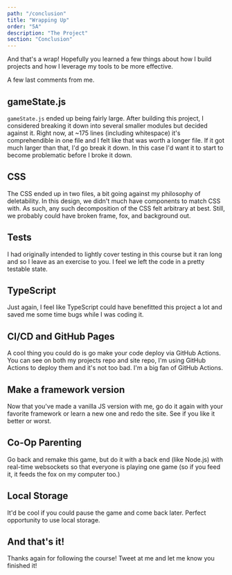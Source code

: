 ```yaml
---
path: "/conclusion"
title: "Wrapping Up"
order: "5A"
description: "The Project"
section: "Conclusion"
---
```


And that's a wrap! Hopefully you learned a few things about how I build projects and how I leverage my tools to be more effective.

A few last comments from me.

## gameState.js

`gameState.js` ended up being fairly large. After building this project, I considered breaking it down into several smaller modules but decided against it. Right now, at ~175 lines (including whitespace) it's comprehendible in one file and I felt like that was worth a longer file. If it got much larger than that, I'd go break it down. In this case I'd want it to start to become problematic before I broke it down.

## CSS

The CSS ended up in two files, a bit going against my philosophy of deletability. In this design, we didn't much have components to match CSS with. As such, any such decomposition of the CSS felt arbitrary at best. Still, we probably could have broken frame, fox, and background out.

## Tests

I had originally intended to lightly cover testing in this course but it ran long and so I leave as an exercise to you. I feel we left the code in a pretty testable state.

## TypeScript

Just again, I feel like TypeScript could have benefitted this project a lot and saved me some time bugs while I was coding it.

## CI/CD and GitHub Pages

A cool thing you could do is go make your code deploy via GitHub Actions. You can see on both my projects repo and site repo, I'm using GitHub Actions to deploy them and it's not too bad. I'm a big fan of GitHub Actions.

## Make a framework version

Now that you've made a vanilla JS version with me, go do it again with your favorite framework or learn a new one and redo the site. See if you like it better or worst.

## Co-Op Parenting

Go back and remake this game, but do it with a back end (like Node.js) with real-time websockets so that everyone is playing one game (so if you feed it, it feeds the fox on my computer too.)

## Local Storage

It'd be cool if you could pause the game and come back later. Perfect opportunity to use local storage.

## And that's it!

Thanks again for following the course! Tweet at me and let me know you finished it!

